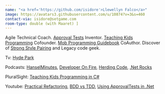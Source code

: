 ```yaml
---
name: "<a href='https://github.com/isidore'>Llewellyn Falco</a>"
image: https://avatars3.githubusercontent.com/u/10874?v=3&s=460
contact-via: isidore@setgame.com
room-type: double (with Maaret) ]
---
```


Agile Technical Coach. [Approval Tests](http://github.com/approvals) Inventor. [Teaching Kids Programming](http://www.teachingkidsprogramming.org) Cofounder. [Mob Programming Guidebook](https://leanpub.com/mobprogrammingguidebook)  CoAuthor. Discover of [Strong Style Pairing](http://llewellynfalco.blogspot.fi/2014/06/llewellyns-strong-style-pairing.html) and  Legacy code geek.

Tv:
[Hyde Park](http://www.ceskatelevize.cz/specialy/hydepark-civilizace/24.5.2014/)

Podcasts:
 [HanselMinutes](http://www.hanselminutes.com/360/approval-tests-with-llewellyn-falco),
 [Developer On Fire](http://developeronfire.com/Podcast/Episodes/llewellyn-falco-must-ship-it),
 [Herding Code](http://herdingcode.com/herding-code-117-llewellyn-falcon-on-approval-tests/),
 [.Net Rocks](https://www.dotnetrocks.com/default.aspx?showNum=1132)

PluralSight:
 [Teaching Kids Programming in C#](https://www.pluralsight.com/courses/teaching-kids-programming)

Youtube:
 [Practical Refactoring](https://www.youtube.com/watch?v=aWiwDdx_rdo),
 [BDD vs TDD](https://www.youtube.com/watch?v=mT8QDNNhExg),
 [Using ApprovalTests in .Net](https://www.youtube.com/playlist?list=PL0C32F89E8BBB5368)

